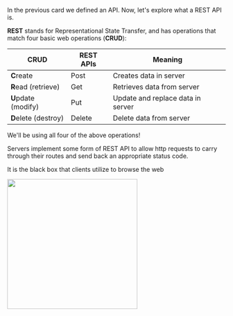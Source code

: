 <!--title={Introduction to REST APIs}-->

In the previous card we defined an API. Now, let's explore what a REST API is. 

**REST** stands for Representational State Transfer, and has operations that match four basic web operations (**CRUD**):

| CRUD                 | REST APIs | Meaning                           |
| -------------------- | --------- | --------------------------------- |
| **C**reate           | Post      | Creates data in server            |
| **R**ead (retrieve)  | Get       | Retrieves data from server        |
| **U**pdate (modify)  | Put       | Update and replace data in server |
| **D**elete (destroy) | Delete    | Delete data from server           |

We'll be using all four of the above operations!



Servers implement some form of REST API to allow http requests to carry through their routes and send back an appropriate status code.

It is the black box that clients utilize to browse the web

<img style="height:300px;" src="https://miro.medium.com/max/2800/0*WQZTR7gIwhiIIbnh.png">